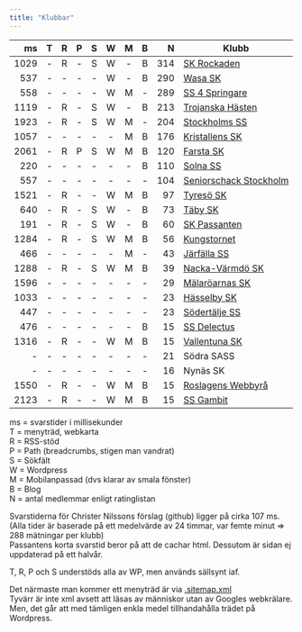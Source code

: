 ```yaml
---
title: "Klubbar"
---
```


|  ms|T|R|P|S|W|M|B|N|Klubb|
|---:|:-:|:-:|:-:|:-:|:-:|:-:|:-:|-:|-|
|1029|-|R|-|S|W|-|B|314|[SK Rockaden](https://rockaden.com)|
| 537|-|-|-|-|W|-|B|290|[Wasa SK](https://wasask.se)|
| 558|-|-|-|-|W|M|-|289|[SS 4 Springare](https://4springare.se/)|
|1119|-|R|-|S|W|-|B|213|[Trojanska Hästen](https://trojanskahasten.se)|
|1923|-|R|-|S|W|M|-|204|[Stockholms SS](https://schacksallskapet.se)|
|1057|-|-|-|-|-|M|B|176|[Kristallens SK](https://kristallen.org)|
|2061|-|R|P|S|W|M|B|120|[Farsta SK](https://farstask.se)|
| 220|-|-|-|-|-|-|B|110|[Solna SS](https://solnaschack.org)|
| 557|-|-|-|-|-|-|-|104|[Seniorschack Stockholm](https://www.seniorschackstockholm.se/)|
|1521|-|R|-|-|W|M|B| 97|[Tyresö SK](https://tyresoschack.se)|
| 640|-|R|-|S|W|-|B| 73|[Täby SK](https://tabyschack.se)|
| 191|-|R|-|S|W|-|B| 60|[SK Passanten](https://passanten.com)|
|1284|-|R|-|S|W|M|B| 56|[Kungstornet](https://kungstornetschack.se/)|
| 466|-|-|-|-|-|M|-| 43|[Järfälla SS](https://www.laget.se/jarfallaschacksallskap)|
|1288|-|R|-|S|W|M|B| 39|[Nacka-Värmdö SK](https://nackaschack.com)|
|1596|-|-|-|-|-|-|-| 29|[Mälaröarnas SK](https://www.facebook.com/Malaroschack)|
|1033|-|-|-|-|-|-|-| 23|[Hässelby SK](https://hasselbyschack.se/)|
| 447|-|-|-|-|-|-|-| 23|[Södertälje SS](https://www.sodertaljeschack.se/)|
| 476|-|-|-|-|-|-|B| 15|[SS Delectus](https://schackklubbdelectus.blogspot.com)|
|1316|-|R|-|-|W|M|B| 15|[Vallentuna SK](https://vallentunaschack.se)|
|   -|-|-|-|-|-|-|-| 21|Södra SASS|
|   -|-|-|-|-|-|-|-| 16|Nynäs SK|
|1550|-|R|-|-|W|M|B| 15|[Roslagens Webbyrå](https://roslagenswebbyra.se/)|
|2123|-|R|-|-|W|M|B| 15|[SS Gambit](https://ssgambit.se/)|

ms = svarstider i millisekunder  
T = menyträd, webkarta  
R = RSS-stöd  
P = Path (breadcrumbs, stigen man vandrat)  
S = Sökfält  
W = Wordpress  
M = Mobilanpassad (dvs klarar av smala fönster)  
B = Blog  
N = antal medlemmar enligt ratinglistan  

Svarstiderna för Christer Nilssons förslag (github) ligger på cirka 107 ms.  
(Alla tider är baserade på ett medelvärde av 24 timmar, var femte minut => 288 mätningar per klubb)  
Passantens korta svarstid beror på att de cachar html. Dessutom är sidan ej uppdaterad på ett halvår.  

T, R, P och S understöds alla av WP, men används sällsynt iaf.

Det närmaste man kommer ett menyträd är via [.sitemap.xml](https://www.farstask.se/wp-sitemap.xml)  
Tyvärr är inte xml avsett att läsas av människor utan av Googles webkrälare.  
Men, det går att med tämligen enkla medel tillhandahålla trädet på Wordpress.  
